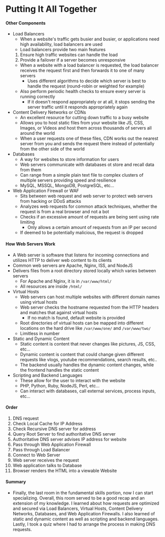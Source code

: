 # Putting It All Together

#### Other Components
- Load Balancers
    - When a website's traffic gets busier and busier, or applications need high availability, load balancers are used
    - Load balancers provide two main features
    1. Ensure high traffic websites can handle the load
    2. Provide a failover if a server becomes unresponsive
    - When a website with a load balancer is requested, the load balancer receives the request first and then forwards it to one of many servers
        - Uses different algorithms to decide which server is best to handle the request (round-robin or weighted for example)
    - Also perform periodic health checks to ensure every server is running correctly
        - If it doesn't respond appropriately or at all, it stops sending the server traffic until it responds appropriately again
- Content Delivery Networks or CDNs
    - An excellent resource for cutting down traffic to a busy website
    - Allows you to host static files from your website like JS, CSS, Images, or Videos and host them across thousands of servers all around the world
    - When a user requests one of these files, CDN works out the nearest server from you and sends the request there instead of potentially from the other side of the world
- Databases
    - A way for websites to store information for users
    - Web servers communicate with databases ot store and recall data from them
    - Can range from a simple plain text file to complex clusters of multiple servers providing speed and resilience
    - MySQL, MSSQL, MongoDB, PostgreSQL, etc...
- Web Application Firewall or WAF
    - Sits between web request and web server to protect web servers from hacking or DDoS attacks
    - Analyzes web requests for common attack techniques, whether the request is from a real browser and not a bot
    - Checks if an excessive amount of requests are being sent using rate limiting
        - Only allows a certain amount of requests from an IP per second
    - If deemed to be potentially malicious, the request is dropped

#### How Web Servers Work
- A Web server is software that listens for incoming connections and utilizes HTTP to deliver web content to its clients
- Common web servers are Apache, Nginx, ISS, and NodeJS
- Delivers files from a root directory stored locally which varies between servers
    - For Apache and Nginx, it is in `/var/www/html/`
    - All resources are inside `/html/`
- Virtual Hosts
    - Web servers can host multiple websites with different domain names using virtual hosts
    - Web server checks the hostname requested from the HTTP headers and matches that against virtual hosts
        - If no match is found, default website is provided
    - Root directories of virtual hosts can be mapped into different locations on the hard drive like `/var/www/one/` and `/var/www/two/`
    - Limitless in number
- Static and Dynamic Content
    - Static content is content that never changes like pictures, JS, CSS, etc...
    - Dynamic content is content that could change given different requests like vlogs, youtube recommendations, search results, etc..
    - The backend usually handles the dynamic content changes, while the frontend handles the static content
- Scripting and Backend Languages
    - These allow for the user to interact with the website
    - PHP, Python, Ruby, NodeJS, Perl, etc...
    - Can interact with databases, call external services, process inputs, etc...

#### Order
1. DNS request
2. Check Local Cache for IP Address
3. Check Recursive DNS server for address
4. Query Root Server to find authoritative DNS server
5. Authoritative DNS server advises IP address for website
6. Pass through Web Application Firewall
7. Pass through Load Balancer
8. Connect to Web Server
9. Web server receives the request
10. Web application talks to Database
11. Browser renders the HTML into a viewable Website

#### Summary
- Finally, the last room in the fundamental skills portion, now I can start specializing. Overall, this room served to be a good recap and an extension of my knowledge. I learned about how requests are optimized and secured via Load Balancers, Virtual Hosts, Content Delivery Networks, Databases, and Web Application Firewalls. I also learned of static and dynamic content as well as scripting and backend languages. Lastly, I took a quiz where I had to arrange the process in making DNS requests.
